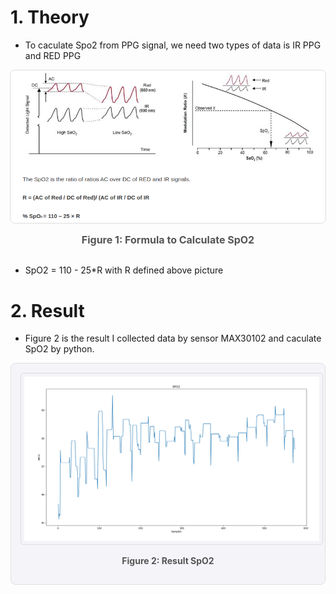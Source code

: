 # 1. Theory
- To caculate Spo2 from PPG signal, we need two types of data is IR PPG and RED PPG

<!-- <div style="text-align:center; background-color:#f4f4f9; padding:15px; border:1px solid #e0e0e0; border-radius:8px;">
    <img src="pictures/How_to_caculate_Spo2.png" style="width:1000px; height:auto; border:1px solid #ddd; padding:5px; border-radius:5px;">
    <p style="font-size:14px; color:#555; font-weight:bold; text-align:center;">
        <b>Figure 1: Formula to Calculate SpO2</b>
    </p>
</div> -->

<!-- <div style="text-align:center; background-color:#f4f4f9; padding:15px; border:1px solid #e0e0e0; border-radius:8px;">
    <img src="pictures/How_to_caculate_Spo2.png" style="width:1000px; height:auto; border:1px solid #ddd; padding:5px; border-radius:5px;">
    <p style="font-size:14px; color:#555; font-weight:bold; text-align:center;">
        <b>Figure 1: Formula to Calculate SpO2</b>
    </p>
</div> -->
<div style="display: flex; flex-direction: column; align-items: center;">
    <img src="pictures/How_to_caculate_Spo2.png" style="width:100%; max-width:800px; height:auto; border:1px solid #ddd; border-radius:8px;">
    <p style="font-size:16px; color:#555; font-weight:bold; text-align:center;">
        Figure 1: Formula to Calculate SpO2
    </p>
</div>


- SpO2 = 110 - 25*R with R defined above picture

# 2. Result
- Figure 2 is the result I collected data by sensor MAX30102 and caculate SpO2 by python.

<div style="text-align:center; background-color:#f4f4f9; padding:15px; border:1px solid #e0e0e0; border-radius:8px;">
    <img src="pictures/spo2.png" style="width:1000px; height:auto; border:1px solid #ddd; padding:5px; border-radius:5px;">
    <!-- <p style="font-size:14px; color:#555;">Figure 2: Result SpO2</p> -->
    <p style="font-size:14px; color:#555; font-weight:bold; text-align:center;">
        <b>Figure 2: Result SpO2</b>
    </p>
</div>



